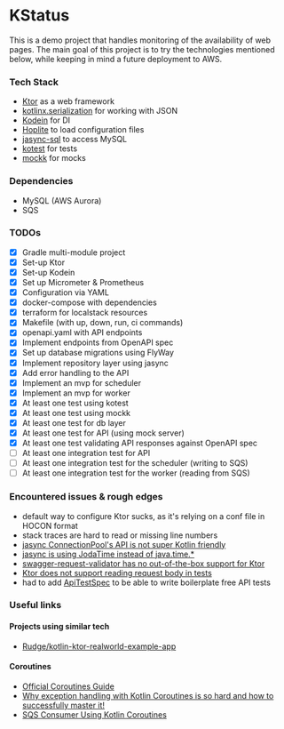 # KStatus

This is a demo project that handles monitoring of the availability of web pages.
The main goal of this project is to try the technologies mentioned below, 
while keeping in mind a future deployment to AWS.

### Tech Stack

* [Ktor](https://github.com/ktorio/ktor) as a web framework
* [kotlinx.serialization](https://github.com/Kotlin/kotlinx.serialization) for working with JSON
* [Kodein](https://github.com/Kodein-Framework/Kodein-DI) for DI
* [Hoplite](https://github.com/sksamuel/hoplite) to load configuration files
* [jasync-sql](https://github.com/jasync-sql/jasync-sql) to access MySQL
* [kotest](https://github.com/kotest/kotest) for tests
* [mockk](https://github.com/mockk/mockk) for mocks

### Dependencies

* MySQL (AWS Aurora)
* SQS

### TODOs

- [x] Gradle multi-module project
- [x] Set-up Ktor
- [x] Set-up Kodein
- [x] Set up Micrometer & Prometheus
- [x] Configuration via YAML
- [x] docker-compose with dependencies
- [x] terraform for localstack resources
- [x] Makefile (with up, down, run, ci commands)
- [x] openapi.yaml with API endpoints
- [x] Implement endpoints from OpenAPI spec
- [x] Set up database migrations using FlyWay
- [x] Implement repository layer using jasync
- [x] Add error handling to the API
- [x] Implement an mvp for scheduler
- [x] Implement an mvp for worker
- [x] At least one test using kotest
- [x] At least one test using mockk
- [x] At least one test for db layer
- [x] At least one test for API (using mock server)
- [x] At least one test validating API responses against OpenAPI spec
- [ ] At least one integration test for API
- [ ] At least one integration test for the scheduler (writing to SQS)
- [ ] At least one integration test for the worker (reading from SQS)

### Encountered issues & rough edges

- default way to configure Ktor sucks, as it's relying on a conf file in HOCON format
- stack traces are hard to read or missing line numbers
- [jasync ConnectionPool's API is not super Kotlin friendly](https://github.com/jasync-sql/jasync-sql/issues/184)
- [jasync is using JodaTime instead of java.time.*](https://github.com/jasync-sql/jasync-sql/issues/131)
- [swagger-request-validator has no out-of-the-box support for Ktor](https://bitbucket.org/atlassian/swagger-request-validator/issues/297/ktor-support)
- [Ktor does not support reading request body in tests](https://youtrack.jetbrains.com/issue/KTOR-1066)
- had to add [ApiTestSpec](https://github.com/ilya40umov/kstatus/blob/master/api/src/test/kotlin/me/ilya40umov/kstatus/api/ApiTestSpec.kt) to be able to write boilerplate free API tests

### Useful links

#### Projects using similar tech

- [Rudge/kotlin-ktor-realworld-example-app](https://github.com/Rudge/kotlin-ktor-realworld-example-app)

#### Coroutines

- [Official Coroutines Guide](https://kotlinlang.org/docs/reference/coroutines/coroutines-guide.html)
- [Why exception handling with Kotlin Coroutines is so hard and how to successfully master it!](https://www.lukaslechner.com/why-exception-handling-with-kotlin-coroutines-is-so-hard-and-how-to-successfully-master-it/)
- [SQS Consumer Using Kotlin Coroutines](https://jivimberg.io/blog/2019/02/23/sqs-consumer-using-kotlin-coroutines/)